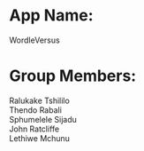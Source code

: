 # App Name:
WordleVersus

# Group Members: 
Ralukake Tshililo\
Thendo Rabali\
Sphumelele Sijadu\
John Ratcliffe\
Lethiwe Mchunu